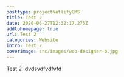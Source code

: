 ```yaml
---
posttype: projectNetlifyCMS
title: Test 2
date: 2020-06-27T12:32:17.275Z
addtohomepage: true
url: Test 2
categories: Website
intro: Test 2
coverimage: src/images/web-designer-b.jpg
---
```

Test 2 .dvdsvdfvdfvfd